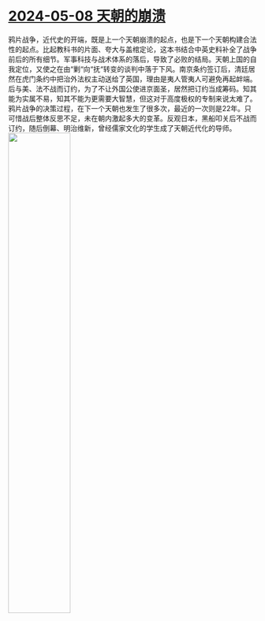 # [2024-05-08 天朝的崩溃](https://github.com/myccnn/tuix40/issues/19)

鸦片战争，近代史的开端，既是上一个天朝崩溃的起点，也是下一个天朝构建合法性的起点。比起教科书的片面、夸大与盖棺定论，这本书结合中英史料补全了战争前后的所有细节。军事科技与战术体系的落后，导致了必败的结局。天朝上国的自我定位，又使之在由“剿“向“抚“转变的谈判中落于下风。南京条约签订后，清廷居然在虎门条约中把治外法权主动送给了英国，理由是夷人管夷人可避免再起衅端。后与美、法不战而订约，为了不让外国公使进京面圣，居然把订约当成筹码。知其能为实属不易，知其不能为更需要大智慧，但这对于高度极权的专制来说太难了。鸦片战争的决策过程，在下一个天朝也发生了很多次，最近的一次则是22年。只可惜战后整体反思不足，未在朝内激起多大的变革。反观日本，黑船叩关后不战而订约，随后倒幕、明治维新，曾经儒家文化的学生成了天朝近代化的导师。
<img src="https://github.com/myccnn/tuix40/assets/5852024/36a33181-f661-4274-8de7-1e323a8497e6" width="50%">